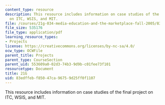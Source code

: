 ```yaml
---
content_type: resource
description: This resource includes information on case studies of the final project
  on ITC, WSIS, and MIT.
file: /courses/21g-034-media-education-and-the-marketplace-fall-2005/83edffebf85047ca96759d25ff0f1107_MIT21G_034F05_finalproject.pdf
file_size: 535176
file_type: application/pdf
learning_resource_types:
- Projects
license: https://creativecommons.org/licenses/by-nc-sa/4.0/
ocw_type: OCWFile
parent_title: Projects
parent_type: CourseSection
parent_uid: 553609a0-02d3-74b3-9d9b-c01fee73f101
resourcetype: Document
title: 21G
uid: 83edffeb-f850-47ca-9675-9d25ff0f1107
---
```

This resource includes information on case studies of the final project on ITC, WSIS, and MIT.